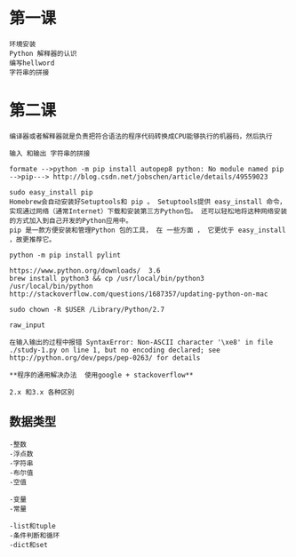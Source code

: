 
# 第一课

    环境安装
    Python 解释器的认识
    编写hellword
    字符串的拼接

# 第二课

    编译器或者解释器就是负责把符合语法的程序代码转换成CPU能够执行的机器码，然后执行

    输入 和输出 字符串的拼接

    formate -->python -m pip install autopep8 python: No module named pip -->pip---> http://blog.csdn.net/jobschen/article/details/49559023

    sudo easy_install pip 
    Homebrew会自动安装好Setuptools和 pip 。 Setuptools提供 easy_install 命令，实现通过网络（通常Internet）下载和安装第三方Python包。 还可以轻松地将这种网络安装的方式加入到自己开发的Python应用中。
    pip 是一款方便安装和管理Python 包的工具， 在 一些方面 ， 它更优于 easy_install ，故更推荐它。

    python -m pip install pylint

    https://www.python.org/downloads/  3.6
    brew install python3 && cp /usr/local/bin/python3 /usr/local/bin/python
    http://stackoverflow.com/questions/1687357/updating-python-on-mac

    sudo chown -R $USER /Library/Python/2.7

    raw_input

    在输入输出的过程中报错 SyntaxError: Non-ASCII character '\xe8' in file ./study-1.py on line 1, but no encoding declared; see http://python.org/dev/peps/pep-0263/ for details

    **程序的通用解决办法  使用google + stackoverflow**

    2.x 和3.x 各种区别


## 数据类型

    -整数
    -浮点数
    -字符串
    -布尔值
    -空值

    -变量
    -常量

    -list和tuple
    -条件判断和循环
    -dict和set